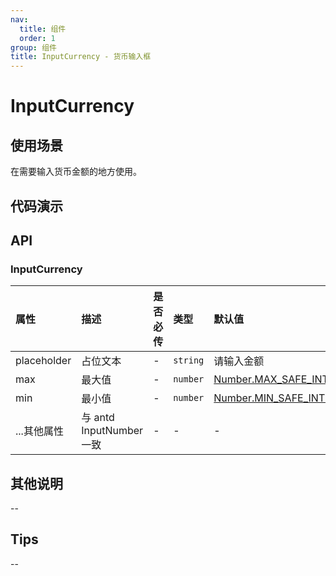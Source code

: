 ```yaml
---
nav:
  title: 组件
  order: 1
group: 组件
title: InputCurrency - 货币输入框
---
```


# InputCurrency

## 使用场景

在需要输入货币金额的地方使用。

## 代码演示

<code src='./demo/InputNumber/InputCurrency' title='使用'></code>

## API

### InputCurrency

| 属性        | 描述                     | 是否必传 | 类型     | 默认值                                                                                                                              |
| :---------- | :----------------------- | :------- | :------- | :---------------------------------------------------------------------------------------------------------------------------------- |
| placeholder | 占位文本                 | -        | `string` | 请输入金额                                                                                                                          |
| max         | 最大值                   | -        | `number` | [Number.MAX_SAFE_INTEGER](https://developer.mozilla.org/zh-CN/docs/Web/JavaScript/Reference/Global_Objects/Number/MAX_SAFE_INTEGER) |
| min         | 最小值                   | -        | `number` | [Number.MIN_SAFE_INTEGER](https://developer.mozilla.org/zh-CN/docs/Web/JavaScript/Reference/Global_Objects/Number/MIN_SAFE_INTEGER) |
| ...其他属性 | 与 antd InputNumber 一致 | -        | -        | -                                                                                                                                   |

## 其他说明

--

## Tips

--
